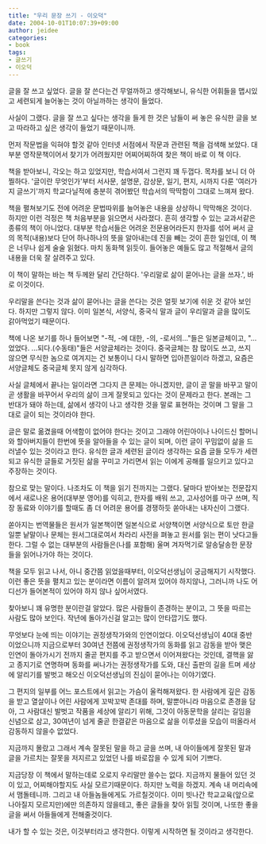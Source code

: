 ```yaml
---
title: "우리 문장 쓰기 - 이오덕"
date: 2004-10-01T10:07:39+09:00
author: jeidee
categories:
- book
tags:
- 글쓰기
- 이오덕
---
```


 글을 잘 쓰고 싶었다. 글을 잘 쓴다는건 무얼까하고 생각해보니, 유식한 어휘들을 맵시있고 세련되게 늘어놓는 것이 아닐까하는 생각이 들었다. 

 사실이 그랬다. 글을 잘 쓰고 싶다는 생각을 들게 한 것은 남들이 써 놓은 유식한 글을 보고 따라하고 싶은 생각이 들었기 때문이니까.

 먼저 작문법을 익혀야 할것 같아 인터넷 서점에서 작문과 관련된 책을 검색해 보았다. 대부분 영작문책이어서 찾기가 어려웠지만 어찌어찌하여 찾은 책이 바로 이 책 이다.

책을 받아보니, 각오는 하고 있었지만, 학습서여서 그런지 꽤 두껍다. 목차를 보니 더 아찔하다. '글이란 무엇인가'부터 서사문, 설명문, 감상문, 일기, 편지, 시까지 다룬 '여러가지 글쓰기'까지 학교다닐적에 충분히 겪어봤던 학습서의 딱딱함이 그대로 느껴져 왔다.

 책을 펼쳐보기도 전에 어려운 문법따위를 늘어놓은 내용을 상상하니 막막해온 것이다. 하지만 이런 걱정은 책 처음부분을 읽으면서 사라졌다. 흔히 생각할 수 있는 교과서같은 종류의 책이 아니었다. 대부분 학습서들은 어려운 전문용어라든지 한자를 섞어 써서 글의 목적(내용)보다 단어 하나하나의 뜻을 알아내는데 진을 빼는 것이 흔한 일인데, 이 책은 너무나 쉽게 술술 읽혔다. 마치 동화책 읽듯이. 들어놓은 예들도 많고 적절해서 글의 내용을 더욱 잘 살려주고 있다.


 이 책이 말하는 바는 책 두께완 달리 간단하다. '우리말로 삶이 묻어나는 글을 쓰자.', 바로 이것이다.

 우리말을 쓴다는 것과 삶이 묻어나는 글을 쓴다는 것은 얼핏 보기에 쉬운 것 같아 보인다. 하지만 그렇지 않다. 이미 일본식, 서양식, 중국식 말과 글이 우리말과 글을 많이도 갉아먹었기 때문이다.

 책에 나온 보기를 하나 들어보면 "-적, -에 대한, -의, -로서의..."들은 일본글체이고, "...었었다. ...되다.(수동태)"들은 서양글체라는 것이다. 중국글체는 참 많이도 쓰고, 쓰지 않으면 무식한 놈으로 여겨지는 건 보통이니 다시 말하면 입아픈일이라 하겠고, 요즘은 서양글체도 중국글체 못지 않게 심각하다.

 사실 글체에서 끝나는 일이라면 그다지 큰 문제는 아니겠지만, 글이 곧 말을 바꾸고 말이 곧 생활을 바꾸어서 우리의 삶이 크게 잘못되고 있다는 것이 문제라고 한다. 본래는 그 반대가 돼야 하는데, 삶에서 생각이 나고 생각한 것을 말로 표현하는 것이며 그 말을 그대로 글이 되는 것이라야 한다.

 글은 말로 옮겼을때 어색함이 없어야 한다는 것이고 그래야 어린아이나 나이드신 할머니와 할아버지들이 한번에 뜻을 알아들을 수 있는 글이 되며, 이런 글이 꾸밈없이 삶을 드러낼수 있는 것이라고 한다. 유식한 글과 세련된 글이라 생각하는 요즘 글들 모두가 세련되고 유식한 글들로 거짓된 삶을 꾸미고 가리면서 읽는 이에게 공해를 일으키고 있다고 주장하는 것이다.

 참으로 맞는 말이다. 나조차도 이 책을 읽기 전까지는 그랬다. 달마다 받아보는 전문잡지에서 새로나온 용어(대부분 영어)를 익히고, 한자를 배워 쓰고, 고사성어를 마구 쓰며, 직장 동료와 이야기를 할때도 좀 더 어려운 용어를 경쟁하듯 쏟아내는 내자신이 그랬다.

 쏟아지는 번역물들은 원서가 일본책이면 일본식으로 서양책이면 서양식으로 토만 한글일뿐 낱말이나 문체는 원서그대로여서 차라리 사전을 펴놓고 원서를 읽는 편이 낫다고들 한다. 그럴 수 없는 대부분의 사람들은(나를 포함해) 울며 겨자먹기로 알송달송한 문장들을 읽어나가야 하는 것이다.

 책을 모두 읽고 나서, 아니 중간쯤 읽었을때부터, 이오덕선생님이 궁금해지기 시작했다. 이런 좋은 뜻을 펼치고 있는 분이라면 이름이 알려져 있어야 하지않나, 그러니까 나도 어디선가 들어본적이 있어야 하지 않나 싶어서였다.

 찾아보니 꽤 유명한 분이란걸 알았다. 많은 사람들이 존경하는 분이고, 그 뜻을 따르는 사람도 많아 보인다. 작년에 돌아가신걸 알고는 많이 안타깝기도 했다.

 무엇보다 눈에 띄는 이야기는 권정생작가와의 인연이었다. 이오덕선생님이 40대 중반이었으니까 지금으로부터 30여년 전쯤에 권정생작가의 동화를 읽고 감동을 받아 맺은 인연이 돌아가시기 전까지 줄곧 편지를 주고 받으면서 이어져왔다는 것인데, 결핵을 앓고 종지기로 연명하며 동화를 써나가는 권정생작가를 도와, 대신 출판의 길을 트며 세상에 알리기를 발벗고 해오신 이오덕선생님의 진심이 묻어나는 이야기였다.

 그 편지의 일부를 어느 포스트에서 읽고는 가슴이 울컥해져왔다. 한 사람에게 깊은 감동을 받고 열살이나 어린 사람에게 꼬박꼬박 존대를 하며, 말뿐아니라 마음으로 존경을 담아, 그 사람대신 발벗고 작품을 세상에 알리기 위해, 그것이 아동문학을 살리는 길임을 신념으로 삼고, 30여년이 넘게 줄곧 한결같은 마음으로 삶을 이루셨을 모습이 떠올라서 감동하지 않을수 없었다.

 지금까지 몰랐고 그래서 계속 잘못된 말을 하고 글을 쓰며, 내 아이들에게 잘못된 말과 글을 가르치는 잘못을 저지르고 있었던 나를 바로잡을 수 있게 되어 기쁘다.

 지금당장 이 책에서 말하는데로 오로지 우리말만 쓸수는 없다. 지금까지 물들어 있던 것이 있고, 어찌해야할지도 사실 모르기때문이다. 하지만 노력을 하겠지. 계속 내 머리속에서 맴돌테니까. 그리고 내 아들놈들에게도 가르칠것이다. 이미 빗나간 학교교육(앞으로 나아질지 모르지만)에만 의존하지 않을테고, 좋은 글들을 찾아 읽힐 것이며, 나또한 좋을 글을 써서 아들들에게 전해줄것이다.

 내가 할 수 있는 것은, 이것부터라고 생각한다. 이렇게 시작하면 될 것이라고 생각한다.